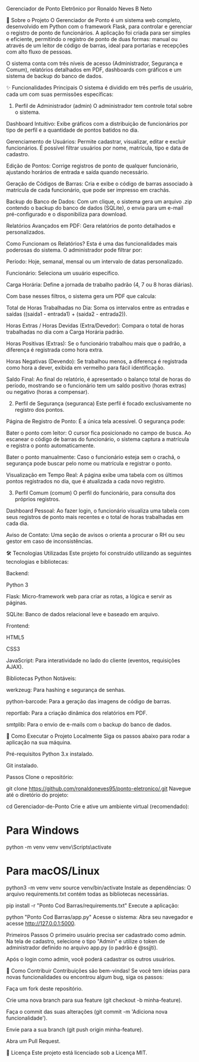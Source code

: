 Gerenciador de Ponto Eletrônico
por Ronaldo Neves B Neto

📖 Sobre o Projeto
O Gerenciador de Ponto é um sistema web completo, desenvolvido em Python com o framework Flask, para controlar e gerenciar o registro de ponto de funcionários. A aplicação foi criada para ser simples e eficiente, permitindo o registro de ponto de duas formas: manual ou através de um leitor de código de barras, ideal para portarias e recepções com alto fluxo de pessoas.

O sistema conta com três níveis de acesso (Administrador, Segurança e Comum), relatórios detalhados em PDF, dashboards com gráficos e um sistema de backup do banco de dados.

✨ Funcionalidades Principais
O sistema é dividido em três perfis de usuário, cada um com suas permissões específicas:

1. Perfil de Administrador (admin)
O administrador tem controle total sobre o sistema.

Dashboard Intuitivo: Exibe gráficos com a distribuição de funcionários por tipo de perfil e a quantidade de pontos batidos no dia.

Gerenciamento de Usuários: Permite cadastrar, visualizar, editar e excluir funcionários. É possível filtrar usuários por nome, matrícula, tipo e data de cadastro.

Edição de Pontos: Corrige registros de ponto de qualquer funcionário, ajustando horários de entrada e saída quando necessário.

Geração de Códigos de Barras: Cria e exibe o código de barras associado à matrícula de cada funcionário, que pode ser impresso em crachás.

Backup do Banco de Dados: Com um clique, o sistema gera um arquivo .zip contendo o backup do banco de dados (SQLite), o envia para um e-mail pré-configurado e o disponibiliza para download.

Relatórios Avançados em PDF: Gera relatórios de ponto detalhados e personalizados.

Como Funcionam os Relatórios?
Esta é uma das funcionalidades mais poderosas do sistema. O administrador pode filtrar por:

Período: Hoje, semanal, mensal ou um intervalo de datas personalizado.

Funcionário: Seleciona um usuário específico.

Carga Horária: Define a jornada de trabalho padrão (4, 7 ou 8 horas diárias).

Com base nesses filtros, o sistema gera um PDF que calcula:

Total de Horas Trabalhadas no Dia: Soma os intervalos entre as entradas e saídas ((saida1 - entrada1) + (saida2 - entrada2)).

Horas Extras / Horas Devidas (Extra/Devedor): Compara o total de horas trabalhadas no dia com a Carga Horária padrão.

Horas Positivas (Extras): Se o funcionário trabalhou mais que o padrão, a diferença é registrada como hora extra.

Horas Negativas (Devendo): Se trabalhou menos, a diferença é registrada como hora a dever, exibida em vermelho para fácil identificação.

Saldo Final: Ao final do relatório, é apresentado o balanço total de horas do período, mostrando se o funcionário tem um saldo positivo (horas extras) ou negativo (horas a compensar).

2. Perfil de Segurança (seguranca)
Este perfil é focado exclusivamente no registro dos pontos.

Página de Registro de Ponto: É a única tela acessível. O segurança pode:

Bater o ponto com leitor: O cursor fica posicionado no campo de busca. Ao escanear o código de barras do funcionário, o sistema captura a matrícula e registra o ponto automaticamente.

Bater o ponto manualmente: Caso o funcionário esteja sem o crachá, o segurança pode buscar pelo nome ou matrícula e registrar o ponto.

Visualização em Tempo Real: A página exibe uma tabela com os últimos pontos registrados no dia, que é atualizada a cada novo registro.

3. Perfil Comum (comum)
O perfil do funcionário, para consulta dos próprios registros.

Dashboard Pessoal: Ao fazer login, o funcionário visualiza uma tabela com seus registros de ponto mais recentes e o total de horas trabalhadas em cada dia.

Aviso de Contato: Uma seção de avisos o orienta a procurar o RH ou seu gestor em caso de inconsistências.

🛠️ Tecnologias Utilizadas
Este projeto foi construído utilizando as seguintes tecnologias e bibliotecas:

Backend:

Python 3

Flask: Micro-framework web para criar as rotas, a lógica e servir as páginas.

SQLite: Banco de dados relacional leve e baseado em arquivo.

Frontend:

HTML5

CSS3

JavaScript: Para interatividade no lado do cliente (eventos, requisições AJAX).

Bibliotecas Python Notáveis:

werkzeug: Para hashing e segurança de senhas.

python-barcode: Para a geração das imagens de código de barras.

reportlab: Para a criação dinâmica dos relatórios em PDF.

smtplib: Para o envio de e-mails com o backup do banco de dados.

🚀 Como Executar o Projeto Localmente
Siga os passos abaixo para rodar a aplicação na sua máquina.

Pré-requisitos
Python 3.x instalado.

Git instalado.

Passos
Clone o repositório:

git clone https://github.com/ronaldoneves95/ponto-eletronico/.git
Navegue até o diretório do projeto:

cd Gerenciador-de-Ponto
Crie e ative um ambiente virtual (recomendado):

# Para Windows
python -m venv venv
venv\Scripts\activate

# Para macOS/Linux
python3 -m venv venv
source venv/bin/activate
Instale as dependências:
O arquivo requirements.txt contém todas as bibliotecas necessárias.

pip install -r "Ponto Cod Barras/requirements.txt"
Execute a aplicação:

python "Ponto Cod Barras/app.py"
Acesse o sistema:
Abra seu navegador e acesse http://127.0.0.1:5000.

Primeiros Passos
O primeiro usuário precisa ser cadastrado como admin. Na tela de cadastro, selecione o tipo "Admin" e utilize o token de administrador definido no arquivo app.py (o padrão é @ssjjti).

Após o login como admin, você poderá cadastrar os outros usuários.

🤝 Como Contribuir
Contribuições são bem-vindas! Se você tem ideias para novas funcionalidades ou encontrou algum bug, siga os passos:

Faça um fork deste repositório.

Crie uma nova branch para sua feature (git checkout -b minha-feature).

Faça o commit das suas alterações (git commit -m 'Adiciona nova funcionalidade').

Envie para a sua branch (git push origin minha-feature).

Abra um Pull Request.

📄 Licença
Este projeto está licenciado sob a Licença MIT.
